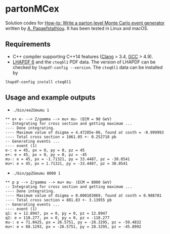# partonMCex

Solution codes for [How-to: Write a parton level Monte Carlo event generator](https://arxiv.org/abs/1412.4677) written by [A. Papaefstathiou](http://www.physik.uzh.ch/~andreasp/). It has been tested in Linux and macOS.

## Requirements

* C++ compiler supporting C++14 features ([Clang](http://clang.llvm.org/cxx_status.html) > 3.4, [GCC](https://gcc.gnu.org/projects/cxx-status.html) > 4.9).
* [LHAPDF 6](http://lhapdf.hepforge.org/) and the `cteq6l1` PDF data. The version of LHAPDF can be checked by `lhapdf-config --version`. The `cteq6l1` data can be installed by

``` shell
lhapdf-config install cteq6l1
```

## Usage and example outputs

* `./bin/eeZGmumu 1`

```
** e+ e- --> Z/gamma --> mu+ mu- (ECM = 90 GeV)
-- Integrating for cross section and getting maximum ...
---- Done integrating.
---- Maximum value of dsigma = 4.47285e-06, found at costh = -0.999993
---- Total cross section = 1061.05 +- 0.252718 pb
-- Generating events ...
---- event (1)
e-: e = 45, px = 0, py = 0, pz = 45
e+: e = 45, px = 0, py = 0, pz = -45
mu-: e = 45, px = -1.71321, py = 33.4487, pz = -30.0541
mu+: e = 45, px = 1.71321, py = -33.4487, pz = 30.0541
```

* `./bin/ppZGmumu 8000 1`

```
** p p --> Z/gamma --> mu+ mu- (ECM = 8000 GeV)
-- Integrating for cross section and getting maximum ...
---- Done integrating.
---- Maximum value of dsigma = 0.000103069, found at costh = 0.988781
---- Total cross section = 881.83 +- 3.13955 pb
-- Generating events ...
---- event (1)
q1: e = 12.8947, px = 0, py = 0, pz = 12.8947
q2: e = 118.277, px = 0, py = 0, pz = -118.277
mu-: e = 71.0425, px = 26.5751, py = -28.3295, pz = -59.4832
mu+: e = 60.1293, px = -26.5751, py = 28.3295, pz = -45.8992
```
